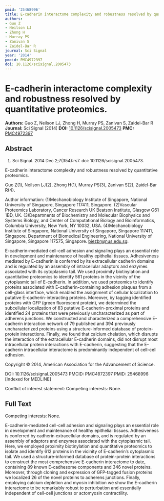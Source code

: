```yaml
---
pmid: '25468996'
title: E-cadherin interactome complexity and robustness resolved by quantitative proteomics.
authors:
- Guo Z
- Neilson LJ
- Zhong H
- Murray PS
- Zanivan S
- Zaidel-Bar R
journal: Sci Signal
year: '2014'
pmcid: PMC4972397
doi: 10.1126/scisignal.2005473
---
```


# E-cadherin interactome complexity and robustness resolved by quantitative proteomics.
**Authors:** Guo Z, Neilson LJ, Zhong H, Murray PS, Zanivan S, Zaidel-Bar R
**Journal:** Sci Signal (2014)
**DOI:** [10.1126/scisignal.2005473](https://doi.org/10.1126/scisignal.2005473)
**PMC:** [PMC4972397](https://www.ncbi.nlm.nih.gov/pmc/articles/PMC4972397/)

## Abstract

1. Sci Signal. 2014 Dec 2;7(354):rs7. doi: 10.1126/scisignal.2005473.

E-cadherin interactome complexity and robustness resolved by quantitative 
proteomics.

Guo Z(1), Neilson LJ(2), Zhong H(1), Murray PS(3), Zanivan S(2), Zaidel-Bar 
R(4).

Author information:
(1)Mechanobiology Institute of Singapore, National University of Singapore, 
Singapore 117411, Singapore.
(2)Vascular Proteomics Laboratory, Cancer Research UK Beatson Institute, Glasgow 
G61 1BD, UK.
(3)Departments of Biochemistry and Molecular Biophysics and Systems Biology, and 
Center of Computational Biology and Bioinformatics, Columbia University, New 
York, NY 10032, USA.
(4)Mechanobiology Institute of Singapore, National University of Singapore, 
Singapore 117411, Singapore. Department of Biomedical Engineering, National 
University of Singapore, Singapore 117575, Singapore. biezbr@nus.edu.sg.

E-cadherin-mediated cell-cell adhesion and signaling plays an essential role in 
development and maintenance of healthy epithelial tissues. Adhesiveness mediated 
by E-cadherin is conferred by its extracellular cadherin domains and is 
regulated by an assembly of intracellular adaptors and enzymes associated with 
its cytoplasmic tail. We used proximity biotinylation and quantitative 
proteomics to identify 561 proteins in the vicinity of the cytoplasmic tail of 
E-cadherin. In addition, we used proteomics to identify proteins associated with 
E-cadherin-containing adhesion plaques from a cell-glass interface, which 
enabled the assignment of cellular localization to putative 
E-cadherin-interacting proteins. Moreover, by tagging identified proteins with 
GFP (green fluorescent protein), we determined the subcellular localization of 
83 putative E-cadherin-proximal proteins and identified 24 proteins that were 
previously uncharacterized as part of adherens junctions. We constructed and 
characterized a comprehensive E-cadherin interaction network of 79 published and 
394 previously uncharacterized proteins using a structure-informed database of 
protein-protein interactions. Finally, we found that calcium chelation, which 
disrupts the interaction of the extracellular E-cadherin domains, did not 
disrupt most intracellular protein interactions with E-cadherin, suggesting that 
the E-cadherin intracellular interactome is predominantly independent of 
cell-cell adhesion.

Copyright © 2014, American Association for the Advancement of Science.

DOI: 10.1126/scisignal.2005473
PMCID: PMC4972397
PMID: 25468996 [Indexed for MEDLINE]

Conflict of interest statement: Competing interests: None.

## Full Text

Competing interests: None.

E-cadherin-mediated cell-cell adhesion and signaling plays an essential role in development and maintenance of healthy epithelial tissues. Adhesiveness is conferred by cadherin extracellular domains, and is regulated by an assembly of adaptors and enzymes associated with the cytoplasmic tail. Here, we employed proximity biotinylation and quantitative proteomics to isolate and identify 612 proteins in the vicinity of E-cadherin’s cytoplasmic tail. We used a structure-informed database of protein-protein interactions to construct the most comprehensive E-cadherin interactome to date, containing 89 known E-cadhesome components and 346 novel proteins. Moreover, through cloning and expression of GFP-tagged fusion proteins we localized 26 of the novel proteins to adherens junctions. Finally, employing calcium depletion and myosin inhibition we show the E-cadherin interactome to be remarkably robust to perturbation and essentially independent of cell-cell junctions or actomyosin contractility.
